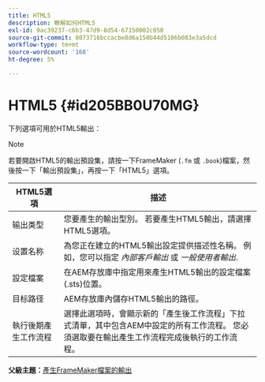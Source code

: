 ```yaml
---
title: HTML5
description: 瞭解如何HTML5
exl-id: 9ac39237-c6b3-47d9-8d54-67150002c050
source-git-commit: 8073716bccacbe8d6a158b44d5106b083e3a5dcd
workflow-type: tm+mt
source-wordcount: '168'
ht-degree: 5%

---
```


# HTML5 {#id205BB0U70MG}

下列選項可用於HTML5輸出：

>[!NOTE]
>
> 若要開啟HTML5的輸出預設集，請按一下FrameMaker \(`.fm` 或 `.book`\)檔案，然後按一下「輸出預設集」，再按一下「HTML5」選項。

| HTML5選項 | 描述 |
|------------|-----------|
| 输出类型 | 您要產生的輸出型別。 若要產生HTML5輸出，請選擇HTML5選項。 |
| 设置名称 | 為您正在建立的HTML5輸出設定提供描述性名稱。 例如，您可以指定 *內部客戶輸出* 或 *一般使用者輸出*. |
| 設定檔案 | 在AEM存放庫中指定用來產生HTML5輸出的設定檔案\(.sts\)位置。 |
| 目标路径 | AEM存放庫內儲存HTML5輸出的路徑。 |
| 執行後期產生工作流程 | 選擇此選項時，會顯示新的「產生後工作流程」下拉式清單，其中包含AEM中設定的所有工作流程。 您必須選取要在輸出產生工作流程完成後執行的工作流程。 |

**父級主題：**[&#x200B;產生FrameMaker檔案的輸出](fm-output-generatation.md)
